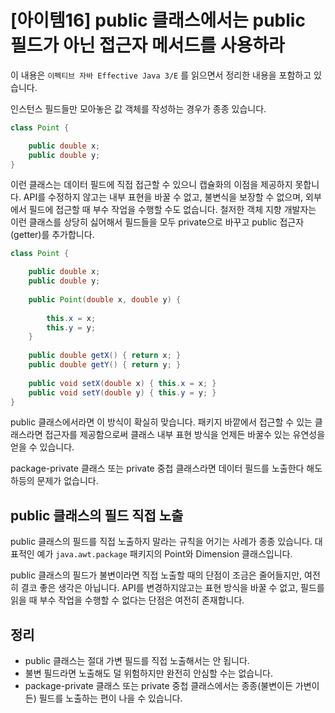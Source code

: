 # [아이템16] public 클래스에서는 public 필드가 아닌 접근자 메서드를 사용하라

이 내용은 `이펙티브 자바 Effective Java 3/E` 를 읽으면서 정리한 내용을 포함하고 있습니다.



인스턴스 필드들만 모아놓은 값 객체를 작성하는 경우가 종종 있습니다.

```java
class Point {

	public double x;
	public double y;
}
```

이런 클래스는 데이터 필드에 직접 접근할 수 있으니 캡슐화의 이점을 제공하지 못합니다. API를 수정하지 않고는 내부 표현을 바꿀 수 없고, 불변식을 보장할 수 없으며, 외부에서 필드에 접근할 때 부수 작업을 수행할 수도 없습니다. 철저한 객체 지향 개발자는 이런 클래스를 상당히 싫어해서 필드들을 모두 private으로 바꾸고 public 접근자(getter)를 추가합니다.

```java
class Point {

	public double x;
	public double y;
	
	public Point(double x, double y) {
	
		this.x = x;
		this.y = y;
	}
	
	public double getX() { return x; }
	public double getY() { return y; }
	
	public void setX(double x) { this.x = x; }
	public void setY(double y) { this.y = y; }
}
```

public 클래스에서라면 이 방식이 확실히 맞습니다. 패키지 바깥에서 접근할 수 있는 클래스라면 접근자를 제공함으로써 클래스 내부 표현 방식을 언제든 바꿀수 있는 유연성을 얻을 수 있습니다.



package-private 클래스 또는 private 중첩 클래스라면 데이터 필드를 노출한다 해도 하등의 문제가 없습니다. 



## public 클래스의 필드 직접 노출

public 클래스의 필드를 직접 노출하지 말라는 규칙을 어기는 사례가 종종 있습니다. 대표적인 예가 `java.awt.package` 패키지의 Point와 Dimension 클래스입니다. 

public 클래스의 필드가 불변이라면 직접 노출할 때의 단점이 조금은 줄어들지만, 여전히 결코 좋은 생각은 아닙니다. API를 변경하지않고는 표현 방식을 바꿀 수 없고, 필드를 읽을 때 부수 작업을 수행할 수 없다는 단점은 여전히 존재합니다. 



## 정리

- public 클래스는 절대 가변 필드를 직접 노출해서는 안 됩니다.
- 불변 필드라면 노출해도 덜 위험하지만 완전히 안심할 수는 없습니다.
- package-private 클래스 또는 private 중첩 클래스에서는 종종(불변이든 가변이든) 필드를 노출하는 편이 나을 수 있습니다.